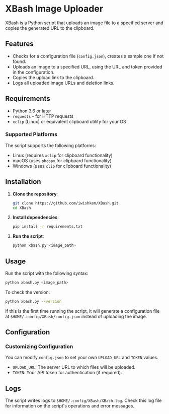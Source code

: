 # XBash Image Uploader

XBash is a Python script that uploads an image file to a specified server and copies the generated URL to the clipboard.

## Features

- Checks for a configuration file (`config.json`), creates a sample one if not found.
- Uploads an image to a specified URL, using the URL and token provided in the configuration.
- Copies the upload link to the clipboard.
- Logs all uploaded image URLs and deletion links.

## Requirements

- Python 3.6 or later
- `requests` - for HTTP requests
- `xclip` (Linux) or equivalent clipboard utility for your OS

### Supported Platforms

The script supports the following platforms:

- Linux (requires `xclip` for clipboard functionality)
- macOS (uses `pbcopy` for clipboard functionality)
- Windows (uses `clip` for clipboard functionality)

## Installation

1. **Clone the repository**:

   ```bash
   git clone https://github.com/iwishkem/XBash.git
   cd XBash
   ```

2. **Install dependencies**:

   ```bash
   pip install -r requirements.txt
   ```

3. **Run the script**:

   ```bash
   python xbash.py <image_path>
   ```

## Usage

Run the script with the following syntax:

```bash
python xbash.py <image_path>
```

To check the version:

```bash
python xbash.py --version
```

If this is the first time running the script, it will generate a configuration file at `$HOME/.config/XBash/config.json` instead of uploading the image.

## Configuration

### Customizing Configuration

You can modify `config.json` to set your own `UPLOAD_URL` and `TOKEN` values.

- `UPLOAD_URL`: The server URL to which files will be uploaded.
- `TOKEN`: Your API token for authentication (if required).

## Logs

The script writes logs to `$HOME/.config/XBash/XBash.log`. Check this log file for information on the script's operations and error messages.